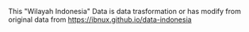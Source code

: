 This "Wilayah Indonesia" Data is data trasformation or has modify from original data from https://ibnux.github.io/data-indonesia
